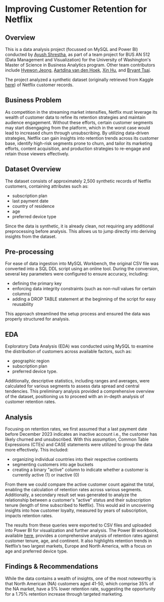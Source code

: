 # Improving Customer Retention for Netflix

## Overview

This is a data analysis project (focussed on MySQL and Power BI) conducted by [Ayush Shrestha](https://www.linkedin.com/in/ayush-yoshi-shrestha/), as part of a team project for BUS AN 512 (Data Management and Visualization) for the University of Washington's Master of Science in Business Analytics program. Other team contributors include
[Hyewon Jeong](https://www.linkedin.com/in/jeonghyewon/),
[Aartdina van den Hoek](https://www.linkedin.com/in/aartdina/),
[Xin Hu](https://www.linkedin.com/in/xinhu-ashley/),
and [Bryant Tsai](https://www.linkedin.com/in/btsai1996/).

The project analyzed a synthetic dataset (originally retrieved from Kaggle [here](https://www.kaggle.com/datasets/arnavsmayan/netflix-userbase-dataset)) of Netflix customer records.

## Business Problem

As competition in the streaming market intensifies, Netflix must leverage its wealth of customer data to refine its retention strategies and maintain audience engagement. Without these efforts, certain customer segments may start disengaging from the platform, which in the worst case would lead to increased churn through unsubscribing. By utilizing data-driven strategies, Netflix can gain insights into retention trends across its customer base, identify high-risk segments prone to churn, and tailor its marketing efforts, content acquisition, and production strategies to re-engage and retain those viewers effectively.

## Dataset Overview

The dataset consists of approximately 2,500 synthetic records of Netflix customers, containing attributes such as:

- subscription plan
- last payment date
- country of residence
- age
- preferred device type

Since the data is synthetic, it is already clean, not requiring any additional preprocessing before analysis. This allows us to jump directly into deriving insights from the dataset.

## Pre-processing

For ease of data ingestion into MySQL Workbench, the original CSV file was converted into a SQL DDL script using an online tool. During the conversion, several key parameters were configured to ensure accuracy, including:

- defining the primary key
- enforcing data integrity constraints (such as non-null values for certain columns)
- adding a DROP TABLE statement at the beginning of the script for easy reusability

This approach streamlined the setup process and ensured the data was properly structured for analysis.

## EDA

Exploratory Data Analysis (EDA) was conducted using MySQL to examine the distribution of customers across available factors, such as:

- geographic region
- subscription plan
- preferred device type.

Additionally, descriptive statistics, including ranges and averages, were calculated for various segments to assess data spread and central tendencies. This preliminary analysis provided a comprehensive overview of the dataset, positioning us to proceed with an in-depth analysis of customer retention rates.

## Analysis

Focusing on retention rates, we first assumed that a last payment date before December 2023 indicates an inactive account i.e., the customer has likely churned and unsubscribed. With this assumption, Common Table Expressions (CTEs) and CASE statements were utilized to group the data more effectively. This included:

- organizing individual countries into their respective continents
- segmenting customers into age buckets
- creating a binary "active" column to indicate whether a customer is currently active (1) or inactive (0)

From there we could compare the active customer count against the total, enabling the calculation of retention rates across various segments. Additionally, a secondary result set was generated to analyze the relationship between a customer's "active" status and their subscription tenure (length of time subscribed to Netflix). This would aid in uncovering insights into how customer loyalty, measured by years of subscription, impacts retention rates.

The results from these queries were exported to CSV files and uploaded into Power BI for visualization and further analysis. The Power BI workbook, available [here](analysis/netflix-data-viz.pbix), provides a comprehensive analysis of retention rates against customer tenure, age, and continent. It also highlights retention trends in Netflix’s two largest markets, Europe and North America, with a focus on age and preferred device type.

## Findings & Recommendations

While the data contains a wealth of insights, one of the most noteworthy is that North American (NA) customers aged 41-50, which comprise 35% of the NA market, have a 5% lower retention rate, suggesting the opportunity for a 1.75% retention increase through targeted marketing.
